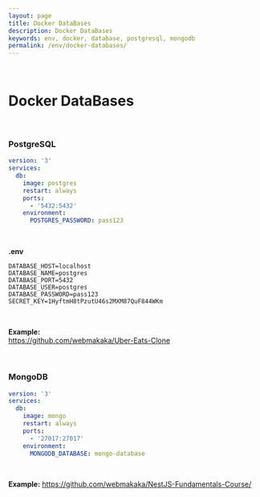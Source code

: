 ```yaml
---
layout: page
title: Docker DataBases
description: Docker DataBases
keywords: env, docker, database, postgresql, mongodb
permalink: /env/docker-databases/
---
```


<br/>

# Docker DataBases

<br/>

### PostgreSQL

```yaml
version: '3'
services:
  db:
    image: postgres
    restart: always
    ports:
      - '5432:5432'
    environment:
      POSTGRES_PASSWORD: pass123
```

<br/>

**.env**

```
DATABASE_HOST=localhost
DATABASE_NAME=postgres
DATABASE_PORT=5432
DATABASE_USER=postgres
DATABASE_PASSWORD=pass123
SECRET_KEY=1HyftmH8tPzutU46s2MXM87QuF844WKm
```

<br/>

**Example:**  
https://github.com/webmakaka/Uber-Eats-Clone

<br/>

### MongoDB

```yaml
version: '3'
services:
  db:
    image: mongo
    restart: always
    ports:
      - '27017:27017'
    environment:
      MONGODB_DATABASE: mongo-database
```

<br/>

**Example:**
https://github.com/webmakaka/NestJS-Fundamentals-Course/
